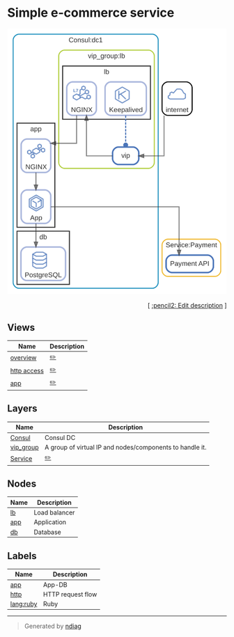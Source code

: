 # Simple e-commerce service

![view](view-overview.svg)



<p align="right">
  [ <a href="../../ndiag.descriptions/_index.md">:pencil2: Edit description</a> ]
<p>


## Views

| Name | Description |
| --- | --- |
| [overview](view-overview.md) | <a href="../../ndiag.descriptions/_view-overview.md">:pencil2:</a> |
| [http access](view-http_access.md) | <a href="../../ndiag.descriptions/_view-http_access.md">:pencil2:</a> |
| [app](view-app.md) | <a href="../../ndiag.descriptions/_view-app.md">:pencil2:</a> |


## Layers

| Name | Description |
| --- | --- |
| [Consul](layer-consul.md) | Consul DC |
| [vip_group](layer-vip_group.md) | A group of virtual IP and nodes/components to handle it. |
| [Service](layer-service.md) | <a href="../../ndiag.descriptions/_layer-service.md">:pencil2:</a> |

## Nodes

| Name | Description |
| --- | --- |
| [lb](node-lb.md) | Load balancer |
| [app](node-app.md) | Application |
| [db](node-db.md) | Database |


## Labels

| Name | Description |
| --- | --- |
| [app](label-app.md) | App-DB |
| [http](label-http.md) | HTTP request flow |
| [lang:ruby](label-lang_ruby.md) | Ruby |

---

> Generated by [ndiag](https://github.com/k1LoW/ndiag)
